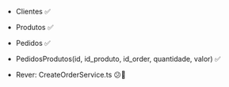 - Clientes ✅
- Produtos ✅
- Pedidos ✅
- PedidosProdutos(id, id_produto, id_order, quantidade, valor) ✅

- Rever: CreateOrderService.ts 😕🤯
